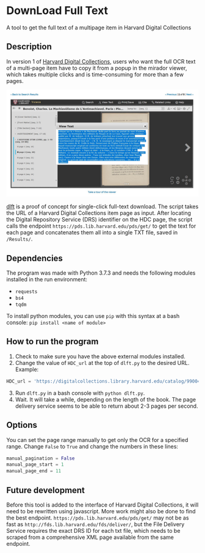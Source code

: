 # DownLoad Full Text
A tool to get the full text of a multipage item in Harvard Digital Collections

## Description
In version 1 of [Harvard Digital Collections](https://library.harvard.edu/digital-collections), users who want the full OCR text of a multi-page item have to copy it from a popup in the mirador viewer, which takes multiple clicks and is time-consuming for more than a few pages.

![alt text][copy-paste-mirador]

[dlft](https://github.com/joemull/dlft) is a proof of concept for single-click full-text download. The script takes the URL of a Harvard Digital Collections item page as input. After locating the Digital Repository Service (DRS) identifier on the HDC page, the script calls the endpoint `https://pds.lib.harvard.edu/pds/get/` to get the text for each page and concatenates them all into a single TXT file, saved in `/Results/`.

## Dependencies
The program was made with Python 3.7.3 and needs the following modules installed in the run environment:
- `requests`
- `bs4`
- `tqdm`

To install python modules, you can use `pip` with this syntax at a bash console: `pip install <name of module>`

## How to run the program
1. Check to make sure you have the above external modules installed.
2. Change the value of `HDC_url` at the top of `dlft.py` to the desired URL. Example:

```py
HDC_url = 'https://digitalcollections.library.harvard.edu/catalog/990043816950203941'
```

3. Run `dlft.py` in a bash console with `python dlft.py`.
4. Wait. It will take a while, depending on the length of the book. The page delivery service seems to be able to return about 2-3 pages per second.

## Options
You can set the page range manually to get only the OCR for a specified range. Change `False` to `True` and change the numbers in these lines:
```py
manual_pagination = False
manual_page_start = 1
manual_page_end = 11
```

## Future development
Before this tool is added to the interface of Harvard Digital Collections, it will need to be rewritten using javascript. More work might also be done to find the best endpoint. `https://pds.lib.harvard.edu/pds/get/` may not be as fast as `http://fds.lib.harvard.edu/fds/deliver/`, but the File Delivery Service requires the exact DRS ID for each txt file, which needs to be scraped from a comprehensive XML page available from the same endpoint. 

<!-- Images -->
[copy-paste-mirador]: images/copy-paste-mirador.JPG "The user experience of downloading character-recognized text for each page"
